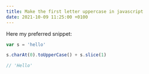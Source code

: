 ```yaml
---
title: Make the first letter uppercase in javascript
date: 2021-10-09 11:25:00 +0100
---
```




Here my preferred snippet:

```js
var s = 'hello'

s.charAt(0).toUpperCase() + s.slice(1)

// 'Hello'
```

